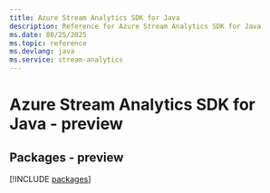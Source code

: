 ```yaml
---
title: Azure Stream Analytics SDK for Java
description: Reference for Azure Stream Analytics SDK for Java
ms.date: 08/25/2025
ms.topic: reference
ms.devlang: java
ms.service: stream-analytics
---
```

# Azure Stream Analytics SDK for Java - preview
## Packages - preview
[!INCLUDE [packages](stream-analytics-index.md)]